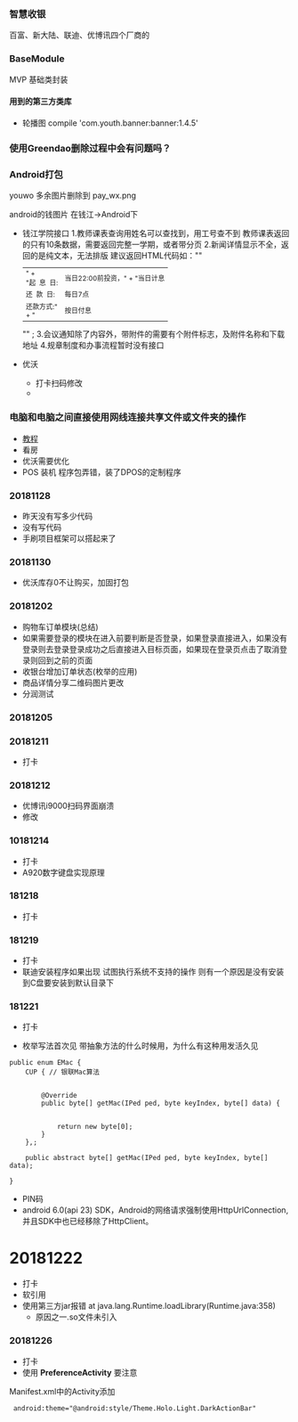 ### 智慧收银
百富、新大陆、联迪、优博讯四个厂商的

### BaseModule
MVP 基础类封装

#### 用到的第三方类库
* 轮播图 compile 'com.youth.banner:banner:1.4.5'

### 使用Greendao删除过程中会有问题吗？

### Android打包

youwo 多余图片删除到 pay_wx.png

android的钱图片 在钱江->Android下

* 钱江学院接口
1.教师课表查询用姓名可以查找到，用工号查不到 教师课表返回的只有10条数据，需要返回完整一学期，或者带分页
2.新闻详情显示不全，返回的是纯文本，无法排版
建议返回HTML代码如："\"<table style='font-size:12px;'><tr><td style='width:45px;'>" +
                "起&nbsp;&nbsp;息&nbsp;&nbsp;日:</td><td>当日22:00前投资，" +
                "当日计息</td></tr><tr><td>还&nbsp;&nbsp;款&nbsp;&nbsp;日:</td><td>每日7点</td></tr><tr><td>还款方式:" +
                "</td><td>按日付息</td></tr></table>\"" ;
3.会议通知除了内容外，带附件的需要有个附件标志，及附件名称和下载地址
4.规章制度和办事流程暂时没有接口

* 优沃
	* 打卡扫码修改
	* 

### 电脑和电脑之间直接使用网线连接共享文件或文件夹的操作
 * [教程](https://jingyan.baidu.com/article/20095761ee2d6fcb0621b459.html)
* 看房
* 优沃需要优化
* POS 装机 程序包弄错，装了DPOS的定制程序
### 20181128
* 昨天没有写多少代码
* 没有写代码
* 手刷项目框架可以搭起来了
### 20181130
* 优沃库存0不让购买，加固打包

### 20181202
* 购物车订单模块(总结)
* 如果需要登录的模块在进入前要判断是否登录，如果登录直接进入，如果没有登录则去登录登录成功之后直接进入目标页面，如果现在登录页点击了取消登录则回到之前的页面
* 收银台增加订单状态(枚举的应用)
* 商品详情分享二维码图片更改
* 分润测试

### 20181205

### 20181211
* 打卡

### 20181212
* 优博讯i9000扫码界面崩溃
* 修改

### 10181214
* 打卡
* A920数字键盘实现原理

### 181218
* 打卡
### 181219
* 打卡
* 联迪安装程序如果出现 试图执行系统不支持的操作 则有一个原因是没有安装到C盘要安装到默认目录下

### 181221
* 打卡

* 枚举写法首次见 带抽象方法的什么时候用，为什么有这种用发活久见
````
public enum EMac {
    CUP { // 银联Mac算法


        @Override
        public byte[] getMac(IPed ped, byte keyIndex, byte[] data) {

            
            return new byte[0];
        }
    },;

    public abstract byte[] getMac(IPed ped, byte keyIndex, byte[] data);

}
````

* PIN码
* android 6.0(api 23) SDK，Android的网络请求强制使用HttpUrlConnection,并且SDK中也已经移除了HttpClient。
# 20181222
* 打卡
* 软引用
* 使用第三方jar报错 at java.lang.Runtime.loadLibrary(Runtime.java:358)
 	* 原因之一.so文件未引入

### 20181226

* 打卡
* 使用 **PreferenceActivity** 要注意

Manifest.xml中的Activity添加

````
 android:theme="@android:style/Theme.Holo.Light.DarkActionBar"
````









